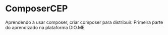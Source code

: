 # ComposerCEP
Aprendendo a usar composer, criar composer para distribuir.
Primeira parte do aprendizado na plataforma DIO.ME
